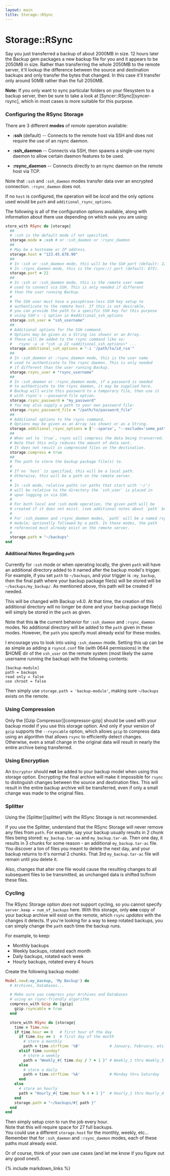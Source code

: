 ```yaml
---
layout: main
title: Storage::RSync
---
```


Storage::RSync
==============

Say you just transferred a backup of about 2000MB in size. 12 hours later the Backup gem packages a new backup file for
you and it appears to be 2050MB in size. Rather than transferring the whole 2050MB to the remote server, it'll lookup
the difference between the source and destination backups and only transfer the bytes that changed. In this case it'll
transfer only around 50MB rather than the full 2050MB.

**Note:** If you only want to sync particular folders on your filesystem to a backup server, then be sure to take a look
at [Syncer::RSync][syncer-rsync], which in most cases is more suitable for this purpose.

### Configuring the RSync Storage

There are 3 different **modes** of _remote_ operation available:

- **:ssh** (default) -- Connects to the remote host via SSH and does not require the use of an rsync daemon.

- **:ssh_daemon** -- Connects via SSH, then spawns a single-use rsync daemon to allow certain daemon features to be used.

- **:rsync_daemon** -- Connects directly to an rsync daemon on the remote host via TCP.

Note that `:ssh` and `:ssh_daemon` modes transfer data over an encrypted connection. `:rsync_daemon` does not.

If no `host` is configured, the operation will be _local_ and the only options used would be `path` and
`additional_rsync_options`.

The following is all of the configuration options available, along with information about there use depending on which
`mode` you are using:

```rb
store_with RSync do |storage|
  ##
  # :ssh is the default mode if not specified.
  storage.mode = :ssh # or :ssh_daemon or :rsync_daemon
  ##
  # May be a hostname or IP address.
  storage.host = "123.45.678.90"
  ##
  # In :ssh or :ssh_daemon mode, this will be the SSH port (default: 22).
  # In :rsync_daemon mode, this is the rsync:// port (default: 873).
  storage.port = 22
  ##
  # In :ssh or :ssh_daemon mode, this is the remote user name
  # used to connect via SSH. This is only needed if different
  # than the user running Backup.
  #
  # The SSH user must have a passphrase-less SSH key setup to
  # authenticate to the remote host. If this is not desirable,
  # you can provide the path to a specific SSH key for this purpose
  # using SSH's -i option in #additional_ssh_options
  storage.ssh_user = "ssh_username"
  ##
  # Additional options for the SSH command.
  # Options may be given as a String (as shown) or an Array.
  # These will be added to the rsync command like so:
  #   rsync -a -e "ssh -p 22 <additional_ssh_options>" ...
  storage.additional_ssh_options = "-i '/path/to/id_rsa'"
  ##
  # In :ssh_daemon or :rsync_daemon mode, this is the user name
  # used to authenticate to the rsync daemon. This is only needed
  # if different than the user running Backup.
  storage.rsync_user = "rsync_username"
  ##
  # In :ssh_daemon or :rsync_daemon mode, if a password is needed
  # to authenticate to the rsync daemon, it may be supplied here.
  # Backup will write this password to a temporary file, then use it
  # with rsync's --password-file option.
  storage.rsync_password = "my_password"
  # You may also supply a path to your own password file:
  storage.rsync_password_file = "/path/to/password_file"
  ##
  # Additional options to the rsync command.
  # Options may be given as an Array (as shown) or as a String.
  storage.additional_rsync_options = ['--sparse', "--exclude='some_pattern'"]
  ##
  # When set to `true`, rsync will compress the data being transerred.
  # Note that this only reduces the amount of data sent.
  # It does not result in compressed files on the destination.
  storage.compress = true
  ##
  # The path to store the backup package file(s) to.
  #
  # If no `host` is specified, this will be a local path.
  # Otherwise, this will be a path on the remote server.
  #
  # In :ssh mode, relative paths (or paths that start with '~/')
  # will be relative to the directory the `ssh_user` is placed in
  # upon logging in via SSH.
  #
  # For both local and :ssh mode operation, the given path will be
  # created if it does not exist. (see additional notes about `path` below)
  #
  # For :ssh_daemon and :rsync_daemon modes, `path` will be a named rsync
  # module; optionally followed by a path. In these modes, the path
  # referenced must already exist on the remote server.
  #
  storage.path = "~/backups"
end
```

#### Additional Notes Regarding `path`

Currently for `:ssh` mode or when operating locally, the given `path` will have an additional directory added to it named
after the backup model's trigger. For example, if you set `path` to `~/backups`, and your trigger is `:my_backup`, then
the final path where your backup package file(s) will be stored will be `~/backups/my_backup/`. As mentioned above, this
path will be created if needed.

This will be changed with Backup v4.0. At that time, the creation of this additional directory will no longer be done
and your backup package file(s) will simply be stored in the `path` as given.

Note that this **is** the current behavior for `:ssh_daemon` and `:rsync_daemon` modes. No additional directory will be
added to the `path` given in these modes. However, the `path` you specify must already exist for these modes.

I encourage you to look into using `:ssh_daemon` mode. Setting this up can be as simple as adding a `rsyncd.conf` file
(with 0644 permissions) in the $HOME dir of the `ssh_user` on the remote system (most likely the same username running
the backup) with the following contents:

```text
[backup-module]
path = backups
read only = false
use chroot = false
```

Then simply use `storage.path = 'backup-module'`, making sure `~/backups` exists on the remote.

### Using Compression

Only the [Gzip Compressor][compressor-gzip] should be used with your backup model if you use this storage option.
And only if your version of `gzip` supports the `--rsyncable` option, which allows `gzip` to compress data using an
algorithm that allows `rsync` to efficiently detect changes. Otherwise, even a small change in the original data will
result in nearly the entire archive being transferred.

### Using Encryption

An `Encryptor` should **not** be added to your backup model when using this storage option. Encrypting the
final archive will make it impossible for `rsync` to distinguish changes between the source and destination files.
This will result in the entire backup archive will be transferred, even if only a small change was made to the original
files.

### Splitter

Using the [Splitter][splitter] with the RSync Storage is not recommended.

If you use the Splitter, understand that the RSync Storage will never remove any files from `path`.
For example, say your backup usually results in 2 chunk files being stored: `my_backup.tar-aa` and `my_backup.tar-ab`.
Then one day, it results in 3 chunks for some reason - an additional `my_backup.tar-ac` file.
You discover a ton of files you meant to delete the next day, and your backup returns to it's normal 2 chunks.
That 3rd `my_backup.tar-ac` file will remain until you delete it.

Also, changes that alter one file would cause the resulting changes to all subsequent files to be transmitted,
as unchanged data is shifted to/from these files.


### Cycling

The RSync Storage option _does not_ support cycling, so you cannot specify `server.keep = num_of_backups` here. With
this storage, only **one** copy of your backup archive will exist on the remote, which `rsync` _updates_ with the changes
it detects. If you're looking for a way to keep rotated backups, you can simply change the `path` each time the backup runs.

For example, to keep:

- Monthly backups
- Weekly backups, rotated each month
- Daily backups, rotated each week
- Hourly backups, rotated every 4 hours

Create the following backup model:

```rb
Model.new(:my_backup, 'My Backup') do
  # Archives, Databases...

  # Make sure you compress your Archives and Databases
  # using an rsync-friendly algorithm  
  compress_with Gzip do |gzip|
    gzip.rsyncable = true
  end

  store_with RSync do |storage|
    time = Time.now
    if time.hour == 0   # first hour of the day
      if time.day == 1  # first day of the month
        # store a monthly
        path = time.strftime '%B'             # January, February, etc...
      elsif time.sunday?
        # store a weekly
        path = "Weekly_#{ time.day / 7 + 1 }" # Weekly_1 thru Weekly_5
      else
        # store a daily
        path = time.strftime '%A'             # Monday thru Saturday
      end
    else
      # store an hourly
      path = "Hourly_#{ time.hour % 4 + 1 }"  # Hourly_1 thru Hourly_4
    end
    storage.path = "~/backups/#{ path }"
  end
end
```

Then simply setup cron to run the job every hour.  
Note that this will require space for 27 full backups.  
You could use a different `storage.host` for the monthly, weekly, etc...  
Remember that for `:ssh_daemon` and `:rsync_daemon` modes, each of these paths must already exist.

Or of course, think of your own use cases (and let me know if you figure out any good ones!).

{% include markdown_links %}
